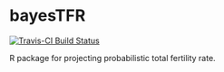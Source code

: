 # bayesTFR

[![Travis-CI Build Status](https://travis-ci.org/PPgp/bayesTFR.svg?branch=cran)](https://travis-ci.org/PPgp/bayesTFR)

R package for projecting probabilistic total fertility rate. 


